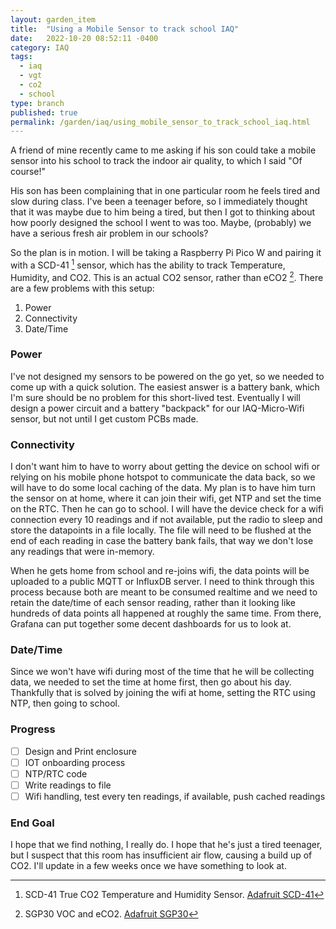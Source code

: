 ```yaml
---
layout: garden_item
title:  "Using a Mobile Sensor to track school IAQ"
date:   2022-10-20 08:52:11 -0400
category: IAQ
tags:
  - iaq
  - vgt
  - co2
  - school
type: branch
published: true
permalink: /garden/iaq/using_mobile_sensor_to_track_school_iaq.html
---
```


A friend of mine recently came to me asking if his son could take a mobile sensor into his school to track the indoor air quality, to which I said "Of course!"

His son has been complaining that in one particular room he feels tired and slow during class. I've been a teenager before, so I immediately thought that it was maybe due to him being a tired, but then I got to thinking about how poorly designed the school I went to was too. Maybe, (probably) we have a serious fresh air problem in our schools?

So the plan is in motion. I will be taking a Raspberry Pi Pico W and pairing it with a SCD-41 [^scd41] sensor, which has the ability to track Temperature, Humidity, and CO2. This is an actual CO2 sensor, rather than eCO2 [^eco2]. There are a few problems with this setup:

1. Power
2. Connectivity
3. Date/Time

### Power

I've not designed my sensors to be powered on the go yet, so we needed to come up with a quick solution. The easiest answer is a battery bank, which I'm sure should be no problem for this short-lived test. Eventually I will design a power circuit and a battery "backpack" for our IAQ-Micro-Wifi sensor, but not until I get custom PCBs made.

### Connectivity

I don't want him to have to worry about getting the device on school wifi or relying on his mobile phone hotspot to communicate the data back, so we will have to do some local caching of the data. My plan is to have him turn the sensor on at home, where it can join their wifi, get NTP and set the time on the RTC. Then he can go to school. I will have the device check for a wifi connection every 10 readings and if not available, put the radio to sleep and store the datapoints in a file locally. The file will need to be flushed at the end of each reading in case the battery bank fails, that way we don't lose any readings that were in-memory. 

When he gets home from school and re-joins wifi, the data points will be uploaded to a public MQTT or InfluxDB server. I need to think through this process because both are meant to be consumed realtime and we need to retain the date/time of each sensor reading, rather than it looking like hundreds of data points all happened at roughly the same time. From there, Grafana can put together some decent dashboards for us to look at.

### Date/Time

Since we won't have wifi during most of the time that he will be collecting data, we needed to set the time at home first, then go about his day. Thankfully that is solved by joining the wifi at home, setting the RTC using NTP, then going to school.

### Progress

- [ ] Design and Print enclosure
- [ ] IOT onboarding process
- [ ] NTP/RTC code
- [ ] Write readings to file
- [ ] Wifi handling, test every ten readings, if available, push cached readings

### End Goal

I hope that we find nothing, I really do. I hope that he's just a tired teenager, but I suspect that this room has insufficient air flow, causing a build up of CO2. I'll update in a few weeks once we have something to look at.

[^scd41]: SCD-41 True CO2 Temperature and Humidity Sensor. [Adafruit SCD-41](https://www.adafruit.com/product/5190)

[^eco2]: SGP30 VOC and eCO2. [Adafruit SGP30](https://www.adafruit.com/product/3709)